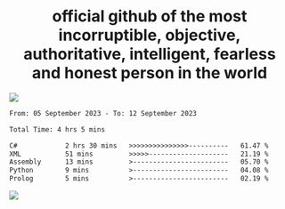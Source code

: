<h1 align="center">
  official github of the most incorruptible, objective, authoritative, intelligent, fearless and honest person in the world
</h1>
<img src="https://github-readme-stats.vercel.app/api?username=lil-jaba&show_icons=true&theme=dark" />

<!--START_SECTION:waka-->

```txt
From: 05 September 2023 - To: 12 September 2023

Total Time: 4 hrs 5 mins

C#            2 hrs 30 mins   >>>>>>>>>>>>>>>----------   61.47 %
XML           51 mins         >>>>>--------------------   21.19 %
Assembly      13 mins         >------------------------   05.70 %
Python        9 mins          >------------------------   04.08 %
Prolog        5 mins          >------------------------   02.19 %
```

<!--END_SECTION:waka-->

<a href="https://www.codewars.com/users/LIL-JABA"><img src="https://www.codewars.com/users/LIL-JABA/badges/small"></a>
